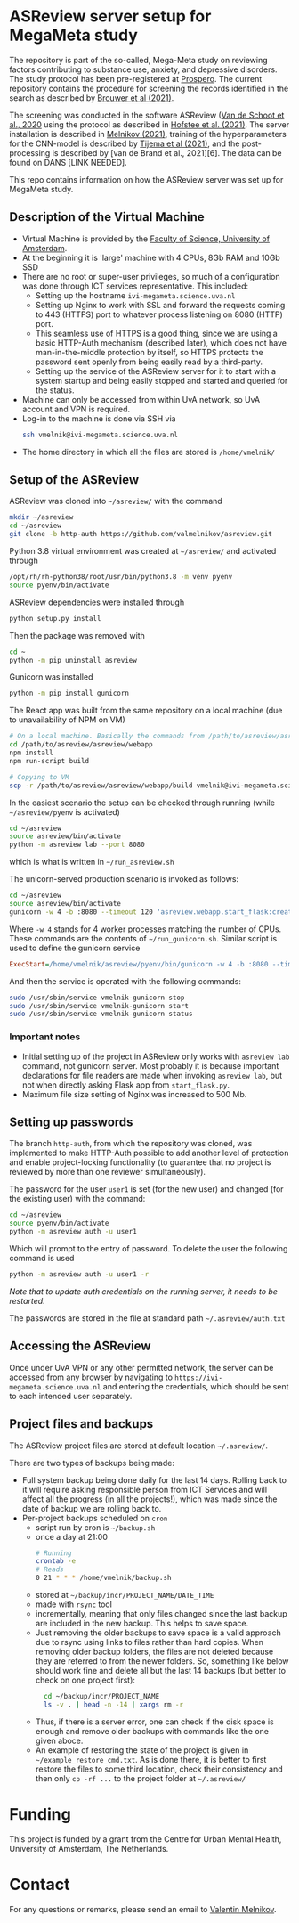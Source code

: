 # ASReview server setup for MegaMeta study

The repository is part of the so-called, Mega-Meta study on reviewing factors contributing to substance use, anxiety, and depressive disorders. The study protocol has been pre-registered at [Prospero](https://www.crd.york.ac.uk/prospero/display_record.php?ID=CRD42021266297). The current repository contains the procedure for screening the records identified in the search as described by [Brouwer et al (2021)](https://osf.io/m5uhy/). 

The screening was conducted in the software ASReview ([Van de Schoot et al., 2020](https://www.nature.com/articles/s42256-020-00287-7) using the protocol as described in [Hofstee et al. (2021)](https://osf.io/3znar/). The server installation is described in [Melnikov (2021)](https://github.com/valmelnikov/asreview_server_setup), training of the hyperparameters for the CNN-model is described by [Tijema et al (2021)](https://github.com/asreview/paper-megameta-hyperparameter-training), and the post-processing is described by [van de Brand et al., 2021][6]. The data can be found on DANS [LINK NEEDED].


This repo contains information on how the ASReview server was set up for MegaMeta study.

## Description of the Virtual Machine

* Virtual Machine is provided by the [Faculty of Science, University of Amsterdam](https://medewerker.uva.nl/fnwi/shared-content-secured/medewerkersites/fnwi/en/az/ict-services-science/virtual-machines/virtual-machines.html). 
* At the beginning it is 'large' machine with 4 CPUs, 8Gb RAM and 10Gb SSD
* There are no root or super-user privileges, so much of a configuration was done through ICT services representative. This included:
  * Setting up the hostname `ivi-megameta.science.uva.nl`
  * Setting up Nginx to work with SSL and forward the requests coming to 443 (HTTPS) port to whatever process listening on 8080 (HTTP) port. 
  * This seamless use of HTTPS is a good thing, since we are using a basic HTTP-Auth mechanism (described later), which does not have man-in-the-middle protection by itself, so HTTPS protects the password sent openly from being easily read by a third-party.
  * Setting up the service of the ASReview server for it to start with a system startup and being easily stopped and started and queried for the status.
* Machine can only be accessed from within UvA network, so UvA account and VPN is required.
* Log-in to the machine is done via SSH via 
  ```sh
  ssh vmelnik@ivi-megameta.science.uva.nl
  ```
* The home directory in which all the files are stored is `/home/vmelnik/`

## Setup of the ASReview
ASReview was cloned into `~/asreview/` with the command
```sh
mkdir ~/asreview
cd ~/asreview
git clone -b http-auth https://github.com/valmelnikov/asreview.git
```
Python 3.8 virtual environment was created at `~/asreview/` and activated through
```sh
/opt/rh/rh-python38/root/usr/bin/python3.8 -m venv pyenv
source pyenv/bin/activate
```
ASReview dependencies were installed through
```sh
python setup.py install
```
Then the package was removed with
```sh
cd ~
python -m pip uninstall asreview
```
Gunicorn was installed
```sh
python -m pip install gunicorn
```
The React app was built from the same repository on a local machine (due to unavailability of NPM on VM)
```sh
# On a local machine. Basically the commands from /path/to/asreview/asreview/webapp/compile_assets.sh
cd /path/to/asreview/asreview/webapp
npm install
npm run-script build

# Copying to VM
scp -r /path/to/asreview/asreview/webapp/build vmelnik@ivi-megameta.science.uva.nl:/home/vmelnik/asreview/asreview/webapp/
```

In the easiest scenario the setup can be checked through running (while `~/asreview/pyenv` is activated)
```sh
cd ~/asreview
source asreview/bin/activate
python -m asreview lab --port 8080
```
which is what is written in `~/run_asreview.sh`

The unicorn-served production scenario is invoked as follows:
```sh
cd ~/asreview
source asreview/bin/activate
gunicorn -w 4 -b :8080 --timeout 120 'asreview.webapp.start_flask:create_app()'
```
Where `-w 4` stands for 4 worker processes matching the number of CPUs. These commands are the contents of `~/run_gunicorn.sh`. Similar script is used to define the gunicorn service
```ini
ExecStart=/home/vmelnik/asreview/pyenv/bin/gunicorn -w 4 -b :8080 --timeout 120 'asreview.webapp.start_flask:create_app()'
```
And then the service is operated with the following commands:
```sh
sudo /usr/sbin/service vmelnik-gunicorn stop
sudo /usr/sbin/service vmelnik-gunicorn start
sudo /usr/sbin/service vmelnik-gunicorn status
```

### Important notes
* Initial setting up of the project in ASReview only works with `asreview lab` command, not gunicorn server. Most probably it is because important declarations for file readers are made when invoking `asreview lab`, but not when directly asking Flask app from `start_flask.py`.
* Maximum file size setting of Nginx was increased to 500 Mb.

## Setting up passwords
The branch `http-auth`, from which the repository was cloned, was implemented to make HTTP-Auth possible to add another level of protection and enable project-locking functionality (to guarantee that no project is reviewed by more than one reviewer simultaneously).

The password for the user `user1` is set (for the new user) and changed (for the existing user) with the command:
```sh
cd ~/asreview
source pyenv/bin/activate
python -m asreview auth -u user1
```
Which will prompt to the entry of password.
To delete the user the following command is used
```sh
python -m asreview auth -u user1 -r
```
_Note that to update auth credentials on the running server, it needs to be restarted._

The passwords are stored in the file at standard path `~/.asreview/auth.txt`

## Accessing the ASReview
Once under UvA VPN or any other permitted network, the server can be accessed from any browser by navigating to `https://ivi-megameta.science.uva.nl` and entering the credentials, which should be sent to each intended user separately.

## Project files and backups
The ASReview project files are stored at default location `~/.asreview/`. 

There are two types of backups being made:
* Full system backup being done daily for the last 14 days. Rolling back to it will require asking responsible person from ICT Services and will affect all the progress (in all the projects!), which was made since the date of backup we are rolling back to.
* Per-project backups scheduled on `cron`
  * script run by cron is `~/backup.sh`
  * once a day at 21:00
    ```sh
    # Running
    crontab -e
    # Reads
    0 21 * * * /home/vmelnik/backup.sh
    ```
  * stored at `~/backup/incr/PROJECT_NAME/DATE_TIME`
  * made with `rsync` tool
  * incrementally, meaning that only files changed since the last backup are included in the new backup. This helps to save space. 
  * Just removing the older backups to save space is a valid approach due to rsync using links to files rather than hard copies. When removing older backup folders, the files are not deleted because they are referred to from the newer folders. So, something like below should work fine and delete all but the last 14 backups (but better to check on one project first):
    ```sh
      cd ~/backup/incr/PROJECT_NAME
      ls -v . | head -n -14 | xargs rm -r
    ```
  * Thus, if there is a server error, one can check if the disk space is enough and remove older backups with commands like the one given aboce.
  * An example of restoring the state of the project is given in `~/example_restore_cmd.txt`. As is done there, it is better to first restore the files to some third location, check their consistency and then only `cp -rf ...` to the project folder at `~/.asreview/`


# Funding

This project is funded by a grant from the Centre for Urban Mental Health, University of Amsterdam, The Netherlands.

# Contact
For any questions or remarks, please send an email to [Valentin Melnikov](https://orcid.org/0000-0002-9236-6717).

